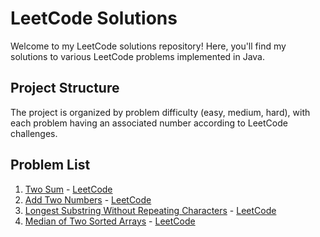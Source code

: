 # LeetCode Solutions

Welcome to my LeetCode solutions repository! Here, you'll find my solutions to various LeetCode problems implemented in Java.

## Project Structure

The project is organized by problem difficulty (easy, medium, hard), with each problem having an associated number according to LeetCode challenges.

## Problem List
1. [Two Sum](src/pl/mbaracz/leetcode/easy/Problem1.java) - [LeetCode](https://leetcode.com/problems/two-sum/)
2. [Add Two Numbers](src/pl/mbaracz/leetcode/medium/Problem2.java) - [LeetCode](https://leetcode.com/problems/add-two-numbers/)
3. [Longest Substring Without Repeating Characters](src/pl/mbaracz/leetcode/medium/Problem3.java) - [LeetCode](https://leetcode.com/problems/longest-substring-without-repeating-characters/)
4. [Median of Two Sorted Arrays](src/pl/mbaracz/leetcode/hard/Problem4.java) - [LeetCode](https://leetcode.com/problems/median-of-two-sorted-arrays/)